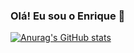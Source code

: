 ### Olá! Eu sou o Enrique 👋

[![Anurag's GitHub stats](https://github-readme-stats.vercel.app/api?username=EnriqueCarvalho)](https://github.com/anuraghazra/github-readme-stats)

<!--
**EnriqueCarvalho/EnriqueCarvalho** is a ✨ _special_ ✨ repository because its `README.md` (this file) appears on your GitHub profile.

Here are some ideas to get you started: 

[![Anurag's GitHub stats](https://github-readme-stats.vercel.app/api?username=EnriqueCarvalho)](https://github.com/anuraghazra/github-readme-stats)

- 🔭 I’m currently working on ...
- 🌱 I’m currently learning ...
- 👯 I’m looking to collaborate on ...
- 🤔 I’m looking for help with ...
- 💬 Ask me about ...
- 📫 How to reach me: ...
- 😄 Pronouns: ...
- ⚡ Fun fact: ...
-->
